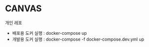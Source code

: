 # CANVAS

개인 레포

- 배포용 도커 실행 : docker-compose up
- 개발용 도커 실행 : docker-compose -f docker-compose.dev.yml up
